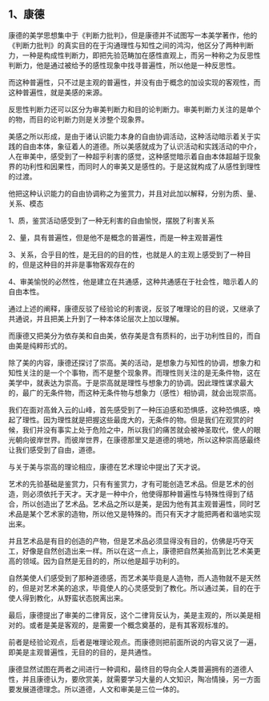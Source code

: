 <h2>1、康德</h2><p data-pid="oXpjj8rz">康德的美学思想集中于《判断力批判》，但是康德并不试图写一本美学著作，他的《判断力批判》的真实目的在于沟通理性与知性之间的鸿沟，他区分了两种判断力，一种是构成性判断力，即把先验范畴加在感性直观上，而另一种称之为反思性判断力，他是通过被给予的感性现象中找寻普遍性，所以他是一种反思性。</p><p data-pid="QxYdL9D7">而这种普遍性，只不过是主观的普遍性，并没有由于概念的加设实现的客观性，而这种普遍性，就是美感的来源。</p><p data-pid="tQXY94tq">反思性判断力还可以区分为审美判断力和目的论判断力。审美判断力关注的是单个的物，而目的论判断力则是关涉整个现象界。</p><p data-pid="nOh51nhp">美感之所以形成，是由于诸认识能力本身的自由协调活动，这种活动暗示着关于实践的自由本体，象征着人的道德。所以美感就成为了认识活动和实践活动的中介，人在审美中，感受到了一种超乎利害的感觉，这种感觉暗示着自由本体超越于现象界的功利性和因果性，而同时人的审美又是感性的。于是这就构成了从感性到理性的过渡。</p><p data-pid="-Ti64u-B">他把这种认识能力的自由协调称之为鉴赏力，并且对此加以解释，分别为质、量、关系、模态</p><p data-pid="vBu_rkDG">1、质，鉴赏活动感受到了一种无利害的自由愉悦，摆脱了利害关系</p><p data-pid="ILLph4Jh">2、量，具有普遍性，但是他不是概念的普遍性，而是一种主观普遍性</p><p data-pid="HWuTSIvN">3、关系，合乎目的性，是无目的的目的性，也就是人的主观上感受到了一种目的，但是这种目的并非是事物客观存在的</p><p data-pid="gSTenxz6">4、审美愉悦的必然性，他是建立在共通感，这种共通感在于社会性，暗示着人的自由本性。</p><p data-pid="pLoKSnpS">通过上述的阐释，康德反驳了经验论的利害说，反驳了唯理论的目的说，又继承了共通说，并且把美上升到了一种本体论层次上加以理解。</p><p data-pid="52pHv1hr">而康德又把美分为依存美和自由美，依存美是含有质料的，出于功利性目的，而自由美是纯粹形式的。</p><p data-pid="v4uWZ3P0">除了美的内容，康德还探讨了崇高。美的活动，是想象力与知性的协调，想象力和知性关注的是一个个事物，而不是整个现象界。而理性则关注的是无条件物，这在美学中，就表达为崇高。于是崇高就是理性与想象力的协调。因此理性谋求最大的，最广的无条件物，而这种无条件物与想象力（感性）相协调，就会出现崇高。</p><p data-pid="kPm2AbG0">我们在面对高耸入云的山峰，首先感受到了一种压迫感和恐惧感，这种恐惧感，唤起了理性。因为理性就是把握这些最庞大的，无条件的物。但是我们在观赏的时候，我们并没有事实上处于危险之中，所以我们的痛苦就会被神圣取代，使人的眼光朝向彼岸世界。而彼岸世界，在康德那里又是道德的境地，所以这种崇高感最终让我们感受到了自由，道德。</p><p data-pid="M2LrPNo6">与关于美与崇高的理论相应，康德在艺术理论中提出了天才说。</p><p data-pid="7KyJzS5k">艺术的先验基础是鉴赏力，只有有鉴赏力，才有可能创造艺术品。但是艺术的创造，则必须依托于天才。天才是一种中介，他使得那种普遍性与特殊性得到了结合，所以创造出了艺术品。艺术品之所以是美，是因为他有其主观普遍性，同时艺术品是某个艺术家的造物，所以他又是特殊的。而只有天才才能把两者和谐地实现出来。</p><p data-pid="xsSJcvqe">并且艺术品是有目的创造的产物，但是艺术品必须显得没有目的，仿佛是巧夺天工，好像是自然创造出来一样。所以在这一点上，康德把自然美抬高到比艺术美更高的领域。因为自然是无目的的，所以他是超乎功利的。</p><p data-pid="XQJrbOFP">自然美使人们感受到了那种道德感，而艺术美毕竟是人造物，而人造物就不是天然的，但是对艺术美的追求，毕竟使人的心灵感受到了教化。所以通过美，目的在于使人得到教化，从野蛮状态脱离出来。</p><p data-pid="9oQa6v8m">最后，康德提出了审美的二律背反，这个二律背反认为，美是主观的，所以美是相对的。或者是美是客观的，是需要一个概念奠基的，是有其客观标准的。</p><p data-pid="caeFE8MI">前者是经验论观点，后者是唯理论观点。而康德则把前面所说的内容又说了一遍，即美是主观普遍性，无目的的目的，是共通性。</p><p data-pid="VE1KBBKF">康德显然试图在两者之间进行一种调和，最终目的导向全人类普遍拥有的道德人性，并且康德认为，要欣赏美，就需要学习大量的人文知识，陶冶情操，另一方面要发展道德理念。所以道德，人文和审美是三位一体的。</p><p></p><p></p>